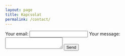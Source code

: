 ```yaml
---
layout: page
title: Kapcsolat
permalink: /contact/
---
```


<!-- modify this form HTML and place wherever you want your form -->
<form
  action="https://formspree.io/f/movkvwpz"
  method="POST"
>
  <label>
    Your email:
    <input type="email" name="email">
  </label>
  <label>
    Your message:
    <textarea name="message"></textarea>
  </label>
  <!-- your other form fields go here -->
  <button type="submit">Send</button>
</form>
